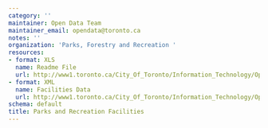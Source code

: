 ```yaml
---
category: ''
maintainer: Open Data Team
maintainer_email: opendata@toronto.ca
notes: ''
organization: 'Parks, Forestry and Recreation '
resources:
- format: XLS
  name: Readme File
  url: http://www1.toronto.ca/City_Of_Toronto/Information_Technology/Open_Data/Data_Sets/Assets/Files/Parks_and_Recreation_Facilities_Data_Readme.xls
- format: XML
  name: Facilities Data
  url: http://www1.toronto.ca/City_Of_Toronto/Information_Technology/Open_Data/Data_Sets/Assets/Files/locations-20110725.xml
schema: default
title: Parks and Recreation Facilities
---
```

